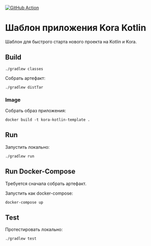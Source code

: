 [![GitHub Action](https://github.com/kora-projects/kora-kotlin-template/workflows/Build%20Master/badge.svg)](https://github.com/kora-projects/kora-kotlin-template/actions?query=workflow%3A%22Build%20Master%22++)

# Шаблон приложения Kora Kotlin

Шаблон для быстрого старта нового проекта на Kotlin и Kora.

## Build

```shell
./gradlew classes
```

Собрать артефакт:

```shell
./gradlew distTar
```

### Image

Собрать образ приложения:
```shell
docker build -t kora-kotlin-template .
```

## Run

Запустить локально:
```shell
./gradlew run
```

## Run Docker-Compose

Требуется сначала собрать артефакт.

Запустить как docker-compose:
```shell
docker-compose up
```

## Test

Протестировать локально:
```shell
./gradlew test
```
